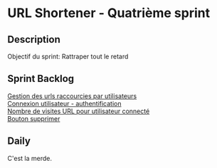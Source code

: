 # URL Shortener - Quatrième sprint

## Description

Objectif du sprint: Rattraper tout le retard

## Sprint Backlog

[Gestion des urls raccourcies par utilisateurs](backlog.md#gestion-des-urls-raccourcies-par-utilisateurs)  
[Connexion utilisateur - authentification](backlog.md#connexion-utilisateur)  
[Nombre de visites URL pour utilisateur connecté](backlog.md#nombre-de-visites-url-pour-utilisateur-connecté)  
[Bouton supprimer](backlog.md#bouton-supprimer)  
  
## Daily

C'est la merde.
